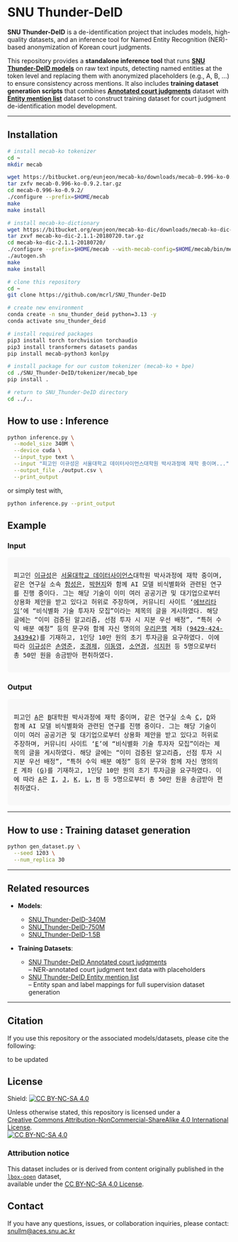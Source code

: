 # SNU Thunder-DeID

**SNU Thunder-DeID** is a de-identification project that includes models, high-quality datasets, and an inference tool for Named Entity Recognition (NER)-based anonymization of Korean court judgments.  

This repository provides a **standalone inference tool** that runs **[SNU Thunder-DeID models](https://huggingface.co/thunder-research-group/SNU_Thunder-DeID-1.5B)** on raw text inputs, detecting named entities at the token level and replacing them with anonymized placeholders (e.g., A, B, ...) to ensure consistency across mentions.
It also includes **training dataset generation scripts** that combines **[Annotated court judgments](https://huggingface.co/datasets/thunder-research-group/SNU_Thunder-DeID-annotated_court_judgments)** dataset with **[Entity mention list](https://huggingface.co/datasets/thunder-research-group/SNU_Thunder-DeID-entity_mention_list)** dataset to construct training dataset for court judgment de-identification model development.

---

## Installation 

```bash
# install mecab-ko tokenizer
cd ~
mkdir mecab

wget https://bitbucket.org/eunjeon/mecab-ko/downloads/mecab-0.996-ko-0.9.2.tar.gz
tar zxfv mecab-0.996-ko-0.9.2.tar.gz
cd mecab-0.996-ko-0.9.2/
./configure --prefix=$HOME/mecab
make
make install

# install mecab-ko-dictionary
wget https://bitbucket.org/eunjeon/mecab-ko-dic/downloads/mecab-ko-dic-2.1.1-20180720.tar.gz
tar zxvf mecab-ko-dic-2.1.1-20180720.tar.gz
cd mecab-ko-dic-2.1.1-20180720/
./configure --prefix=$HOME/mecab --with-mecab-config=$HOME/mecab/bin/mecab-config
./autogen.sh
make
make install

# clone this repository
cd ~
git clone https://github.com/mcrl/SNU_Thunder-DeID

# create new environment
conda create -n snu_thunder_deid python=3.13 -y
conda activate snu_thunder_deid

# install required packages
pip3 install torch torchvision torchaudio
pip3 install transformers datasets pandas
pip install mecab-python3 konlpy

# install package for our custom tokenizer (mecab-ko + bpe)
cd ./SNU_Thunder-DeID/tokenizer/mecab_bpe
pip install .

# return to SNU_Thunder-DeID directory
cd ../..
```

## How to use : Inference
```bash
python inference.py \
  --model_size 340M \
  --device cuda \
  --input_type text \
  --input "피고인 이규성은 서울대학교 데이터사이언스대학원 박사과정에 재학 중이며..." \
  --output_file ./output.csv \
  --print_output
```

or simply test with,

```bash
python inference.py --print_output
```

## Example
### Input
<div style="background:#f8f8f8; padding:1em; border-radius:6px; font-family:monospace; white-space:pre-wrap;">
피고인 <u>이규성</u>은 <u>서울대학교 데이터사이언스</u>대학원 박사과정에 재학 중이며, 같은 연구실 소속 <u>함성은</u>, <u>박현지</u>와 함께 AI 모델 비식별화와 관련된 연구를 진행 중이다. 그는 해당 기술이 이미 여러 공공기관 및 대기업으로부터 상용화 제안을 받고 있다고 허위로 주장하며, 커뮤니티 사이트 ‘<u>에브리타임</u>’에 “비식별화 기술 투자자 모집”이라는 제목의 글을 게시하였다. 해당 글에는 “이미 검증된 알고리즘, 선점 투자 시 지분 우선 배정”, “특허 수익 배분 예정” 등의 문구와 함께 자신 명의의 <u>우리은행</u> 계좌 (<u>9429-424-343942</u>)를 기재하고, 1인당 10만 원의 초기 투자금을 요구하였다. 이에 따라 <u>이규성</u>은 <u>손영준</u>, <u>조경제</u>, <u>이동영</u>, <u>소연경</u>, <u>석지헌</u> 등 5명으로부터 총 50만 원을 송금받아 편취하였다.  

</div>

### Output
<div style="background:#f8f8f8; padding:1em; border-radius:6px; font-family:monospace; white-space:pre-wrap;">
피고인 <u>A</u>은 <u>B</u>대학원 박사과정에 재학 중이며, 같은 연구실 소속 <u>C</u>, <u>D</u>와 함께 AI 모델 비식별화와 관련된 연구를 진행 중이다. 그는 해당 기술이 이미 여러 공공기관 및 대기업으로부터 상용화 제안을 받고 있다고 허위로 주장하며, 커뮤니티 사이트 ‘<u>E</u>’에 “비식별화 기술 투자자 모집”이라는 제목의 글을 게시하였다. 해당 글에는 “이미 검증된 알고리즘, 선점 투자 시 지분 우선 배정”, “특허 수익 배분 예정” 등의 문구와 함께 자신 명의의 <u>F</u> 계좌 (<u>G</u>)를 기재하고, 1인당 10만 원의 초기 투자금을 요구하였다. 이에 따라 <u>A</u>은 <u>I</u>, <u>J</u>, <u>K</u>, <u>L</u>, <u>M</u> 등 5명으로부터 총 50만 원을 송금받아 편취하였다.

</div>


---

## How to use : Training dataset generation
```bash
python gen_dataset.py \
  --seed 1203 \
  --num_replica 30
```

---

## Related resources

- **Models**:
  - [SNU_Thunder-DeID-340M](https://huggingface.co/thunder-research-group/SNU_Thunder-DeID-340M)
  - [SNU_Thunder-DeID-750M](https://huggingface.co/thunder-research-group/SNU_Thunder-DeID-750M)
  - [SNU_Thunder-DeID-1.5B](https://huggingface.co/thunder-research-group/SNU_Thunder-DeID-1.5B)

- **Training Datasets**:
  - [SNU Thunder-DeID Annotated court judgments](https://huggingface.co/datasets/thunder-research-group/SNU_Thunder-DeID-annotated_court_judgments)  
    – NER-annotated court judgment text data with placeholders
  - [SNU Thunder-DeID Entity mention list](https://huggingface.co/datasets/thunder-research-group/SNU_Thunder-DeID-entity_mention_list)  
    – Entity span and label mappings for full supervision dataset generation

---


## Citation

If you use this repository or the associated models/datasets, please cite the following:

to be updated


## License

Shield: [![CC BY-NC-SA 4.0][cc-by-nc-sa-shield]][cc-by-nc-sa]  

Unless otherwise stated, this repository is licensed under a  
[Creative Commons Attribution-NonCommercial-ShareAlike 4.0 International License][cc-by-nc-sa].  
[![CC BY-NC-SA 4.0][cc-by-nc-sa-image]][cc-by-nc-sa]

### Attribution notice

This dataset includes or is derived from content originally published in the  
[`lbox-open`](https://huggingface.co/datasets/lbox/lbox-open) dataset,  
available under the [CC BY-NC-SA 4.0 License](https://creativecommons.org/licenses/by-nc-sa/4.0/).  

[cc-by-nc-sa]: http://creativecommons.org/licenses/by-nc-sa/4.0/  
[cc-by-nc-sa-image]: https://licensebuttons.net/l/by-nc-sa/4.0/88x31.png  
[cc-by-nc-sa-shield]: https://img.shields.io/badge/License-CC%20BY--NC--SA%204.0-lightgrey.svg  



## Contact

If you have any questions, issues, or collaboration inquiries, please contact: [snullm@aces.snu.ac.kr](mailto:snullm@aces.snu.ac.kr)
